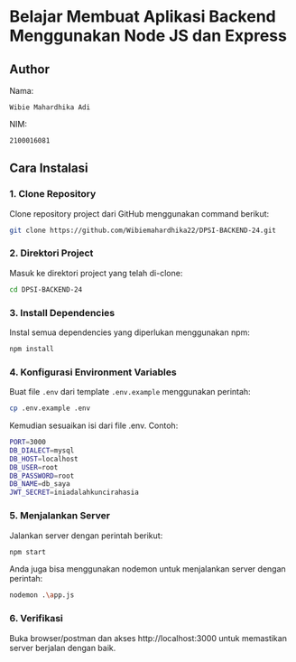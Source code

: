 # Belajar Membuat Aplikasi Backend Menggunakan Node JS dan Express

## Author

Nama:

`Wibie Mahardhika Adi`

NIM:

`2100016081`

## Cara Instalasi

### 1. Clone Repository
Clone repository project dari GitHub menggunakan command berikut:
```bash
git clone https://github.com/Wibiemahardhika22/DPSI-BACKEND-24.git
```

### 2. Direktori Project
Masuk ke direktori project yang telah di-clone:
```bash
cd DPSI-BACKEND-24
```

### 3. Install Dependencies
Instal semua dependencies yang diperlukan menggunakan npm:
```bash
npm install
```

### 4. Konfigurasi Environment Variables
Buat file `.env` dari template `.env.example` menggunakan perintah:
```bash
cp .env.example .env
```

Kemudian sesuaikan isi dari file .env. Contoh:
```bash
PORT=3000
DB_DIALECT=mysql
DB_HOST=localhost
DB_USER=root
DB_PASSWORD=root
DB_NAME=db_saya
JWT_SECRET=iniadalahkuncirahasia
```

### 5. Menjalankan Server
Jalankan server dengan perintah berikut:
```bash
npm start
```

Anda juga bisa menggunakan nodemon untuk menjalankan server dengan perintah:
```bash
nodemon .\app.js 
```

### 6. Verifikasi
Buka browser/postman dan akses http://localhost:3000 untuk memastikan server berjalan dengan baik.